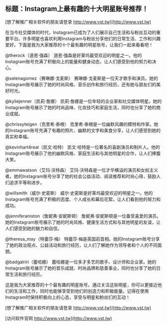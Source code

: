 ## **标题：Instagram上最有趣的十大明星账号推荐！**

[想了解推广相关软件的朋友请登录 http://www.vst.tw](http://www.vst.tw)

在当今社交媒体的时代，Instagram已成为了人们展示自己生活和与粉丝互动的重要平台。许多明星也喜欢利用Instagram与粉丝分享他们的日常生活、工作和兴趣爱好。下面是我为大家推荐的十个最有趣的明星账号，让我们一起来看看吧！

@therock（道恩·强森）
道恩·强森是好莱坞最受欢迎的明星之一。他的Instagram账号充满了积极向上的能量和健身动态，让人们感受到他的努力和决心。

@selenagomez（赛琳娜·戈麦斯）
赛琳娜·戈麦斯是一位天才歌手和演员。她的Instagram账号展示了她的时尚风格、音乐创作和旅行经历，还有她与朋友们的美好时光。

@kyliejenner（凯莉·詹娜）
凯莉·詹娜是一位年轻的企业家和社交媒体明星。她的Instagram账号展示了她的时尚品味、化妆技巧和家庭生活，同时也分享了她的商业成就。

@chrissyteigen（克里希·泰根）
克里希·泰根是一位幽默风趣的模特和作家。她的Instagram账号充满了有趣的照片、幽默的文字和美食分享，让人们感受到她的真实和幸福。

@kevinhart4real（凯文·哈特）
凯文·哈特是一位著名的喜剧演员和制片人。他的Instagram账号展示了他的幽默风格、家庭生活和与其他明星的合作，让人们捧腹大笑。

@emmawatson（艾玛·沃特森）
艾玛·沃特森是一位才华横溢的演员和女权主义者。她的Instagram账号分享了她的社会公益活动、阅读推荐和时尚心得，鼓励人们追求平等和进步。

@willsmith（威尔·史密斯）
威尔·史密斯是好莱坞最受欢迎的明星之一。他的Instagram账号充满了积极的态度、个人成长和幕后花絮，让人们看到他的努力和成功。

@jenniferaniston（詹妮弗·安妮斯顿）
詹妮弗·安妮斯顿是一位备受喜爱的演员。她的Instagram账号展示了她的时尚风格、健康生活方式和与其他明星的友谊，让人们感受到她的魅力和自信。

@theresa_may（特蕾莎·梅）
特蕾莎·梅是英国前首相。她的Instagram账号分享了她的政治观点、公益活动和旅行经历，让人们了解她作为领导者和个人的不同面貌。

@badgalriri（蕾哈娜）
蕾哈娜是一位多才多艺的歌手、设计师和企业家。她的Instagram账号展示了她的音乐成就、时尚品牌和慈善事业，同时也分享了她的日常生活和旅行经历。

这是我为大家推荐的十个最有趣的明星账号。通过关注这些明星，你可以更接近他们的生活和工作，同时也能够享受到他们的创造力和积极能量。记得在使用Instagram时保持积极向上的心态，享受与明星和粉丝们的互动！

[想了解推广相关软件的朋友请登录 http://www.vst.tw](http://www.vst.tw)


[访问软件官网 http://www.vst.tw](http://www.vst.tw)
